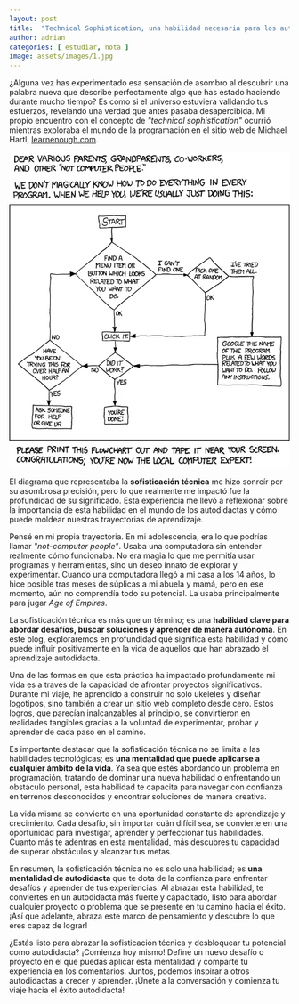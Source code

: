 ```yaml
---
layout: post
title:  "Technical Sophistication, una habilidad necesaria para los autodidactas"
author: adrian
categories: [ estudiar, nota ]
image: assets/images/1.jpg
---
```


¿Alguna vez has experimentado esa sensación de asombro al descubrir una palabra nueva que describe perfectamente algo que has estado haciendo durante mucho tiempo? Es como si el universo estuviera validando tus esfuerzos, revelando una verdad que antes pasaba desapercibida. Mi propio encuentro con el concepto de *"technical sophistication"* ocurrió mientras exploraba el mundo de la programación en el sitio web de Michael Hartl, [learnenough.com](https://www.learnenough.com/).

![Diagram of Technical Sophistication](/assets/images/technical-sophistication.webp)

El diagrama que representaba la **sofisticación técnica** me hizo sonreír por su asombrosa precisión, pero lo que realmente me impactó fue la profundidad de su significado. Esta experiencia me llevó a reflexionar sobre la importancia de esta habilidad en el mundo de los autodidactas y cómo puede moldear nuestras trayectorias de aprendizaje.

Pensé en mi propia trayectoria. En mi adolescencia, era lo que podrías llamar *"not-computer people"*. Usaba una computadora sin entender realmente cómo funcionaba. No era magia lo que me permitía usar programas y herramientas, sino un deseo innato de explorar y experimentar. Cuando una computadora llegó a mi casa a los 14 años, lo hice posible tras meses de súplicas a mi abuela y mamá, pero en ese momento, aún no comprendía todo su potencial. La usaba principalmente para jugar *Age of Empires*.

La sofisticación técnica es más que un término; es una **habilidad clave para abordar desafíos, buscar soluciones y aprender de manera autónoma**. En este blog, exploraremos en profundidad qué significa esta habilidad y cómo puede influir positivamente en la vida de aquellos que han abrazado el aprendizaje autodidacta.

Una de las formas en que esta práctica ha impactado profundamente mi vida es a través de la capacidad de afrontar proyectos significativos. Durante mi viaje, he aprendido a construir no solo ukeleles y diseñar logotipos, sino también a crear un sitio web completo desde cero. Estos logros, que parecían inalcanzables al principio, se convirtieron en realidades tangibles gracias a la voluntad de experimentar, probar y aprender de cada paso en el camino.

Es importante destacar que la sofisticación técnica no se limita a las habilidades tecnológicas; es **una mentalidad que puede aplicarse a cualquier ámbito de la vida**. Ya sea que estés abordando un problema en programación, tratando de dominar una nueva habilidad o enfrentando un obstáculo personal, esta habilidad te capacita para navegar con confianza en terrenos desconocidos y encontrar soluciones de manera creativa.

La vida misma se convierte en una oportunidad constante de aprendizaje y crecimiento. Cada desafío, sin importar cuán difícil sea, se convierte en una oportunidad para investigar, aprender y perfeccionar tus habilidades. Cuanto más te adentras en esta mentalidad, más descubres tu capacidad de superar obstáculos y alcanzar tus metas.

En resumen, la sofisticación técnica no es solo una habilidad; es **una mentalidad de autodidacta** que te dota de la confianza para enfrentar desafíos y aprender de tus experiencias. Al abrazar esta habilidad, te conviertes en un autodidacta más fuerte y capacitado, listo para abordar cualquier proyecto o problema que se presente en tu camino hacia el éxito. ¡Así que adelante, abraza este marco de pensamiento y descubre lo que eres capaz de lograr!

¿Estás listo para abrazar la sofisticación técnica y desbloquear tu potencial como autodidacta? ¡Comienza hoy mismo! Define un nuevo desafío o proyecto en el que puedas aplicar esta mentalidad y comparte tu experiencia en los comentarios. Juntos, podemos inspirar a otros autodidactas a crecer y aprender. ¡Únete a la conversación y comienza tu viaje hacia el éxito autodidacta!
